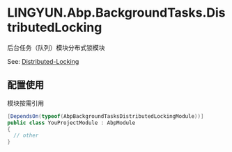 # LINGYUN.Abp.BackgroundTasks.DistributedLocking

后台任务（队列）模块分布式锁模块  

See: [Distributed-Locking](https://docs.abp.io/en/abp/latest/Distributed-Locking)

## 配置使用

模块按需引用

```csharp
[DependsOn(typeof(AbpBackgroundTasksDistributedLockingModule))]
public class YouProjectModule : AbpModule
{
  // other
}
```

